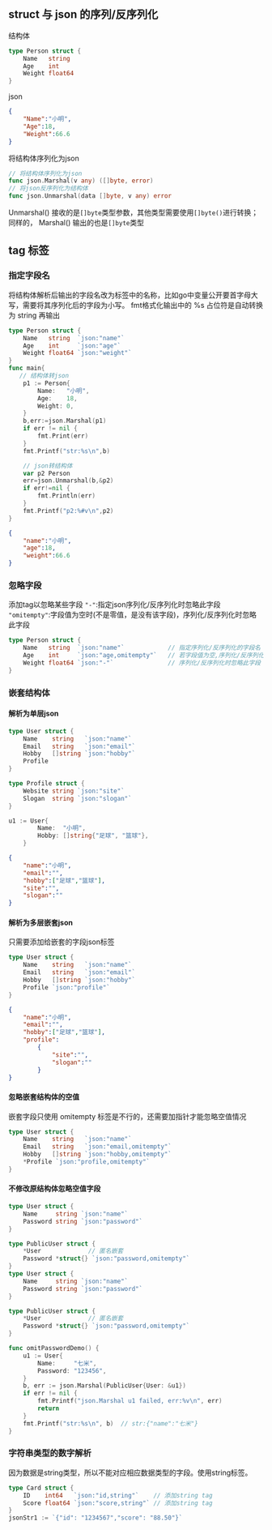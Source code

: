 ## struct 与 json 的序列/反序列化
结构体
```go
type Person struct {
	Name   string  
	Age    int     
	Weight float64 
}
```
json
```json
{   
    "Name":"小明",
    "Age":18,
    "Weight":66.6
}
```
将结构体序列化为json
```go
// 将结构体序列化为json
func json.Marshal(v any) ([]byte, error)
// 将json反序列化为结构体
func json.Unmarshal(data []byte, v any) error
```
Unmarshal() 接收的是`[]byte`类型参数，其他类型需要使用`[]byte()`进行转换；同样的， Marshal() 输出的也是`[]byte`类型
## tag 标签
### 指定字段名
将结构体解析后输出的字段名改为标签中的名称，比如go中变量公开要首字母大写，需要将其序列化后的字段为小写。
fmt格式化输出中的 %s 占位符是自动转换为 string 再输出
```go
type Person struct {
	Name   string  `json:"name"`
	Age    int     `json:"age"`
	Weight float64 `json:"weight"`
}
func main{
   // 结构体转json
	p1 := Person{
		Name:   "小明",
		Age:    18,
		Weight: 0,
	}
	b,err:=json.Marshal(p1)
	if err != nil {
		fmt.Print(err)
	}
	fmt.Printf("str:%s\n",b)

	// json转结构体
	var p2 Person
	err=json.Unmarshal(b,&p2)
	if err!=nil {
		fmt.Println(err)
	}
	fmt.Printf("p2:%#v\n",p2)
}
```
```json
{
    "name":"小明",
    "age":18,
    "weight":66.6
}
```
### 忽略字段
添加tag以忽略某些字段
`"-"`:指定json序列化/反序列化时忽略此字段
`"omitempty"`:字段值为空时(不是零值，是没有该字段)，序列化/反序列化时忽略此字段
```go
type Person struct {
	Name   string  `json:"name"`            // 指定序列化/反序列化的字段名
	Age    int     `json:"age,omitempty"`   // 若字段值为空,序列化/反序列化时忽略此字段
	Weight float64 `json:"-"`               // 序列化/反序列化时忽略此字段
}
```

### 嵌套结构体
#### 解析为单层json
```go
type User struct {
	Name    string   `json:"name"`
	Email   string   `json:"email"`
	Hobby   []string `json:"hobby"`
	Profile 
}

type Profile struct {
	Website string `json:"site"`
	Slogan  string `json:"slogan"`
}

u1 := User{
		Name:  "小明",
		Hobby: []string{"足球", "篮球"},
	}
```
```json
{
    "name":"小明",
    "email":"",
    "hobby":["足球","篮球"],
    "site":"",
    "slogan":""
}
```
#### 解析为多层嵌套json
只需要添加给嵌套的字段json标签
```go
type User struct {
	Name    string   `json:"name"`
	Email   string   `json:"email"`
	Hobby   []string `json:"hobby"`
	Profile `json:"profile"`
}
```
```json
{
    "name":"小明",
    "email":"",
    "hobby":["足球","篮球"],
    "profile":
        {
            "site":"",
            "slogan":""
        }
}
```
#### 忽略嵌套结构体的空值
嵌套字段只使用 omitempty 标签是不行的，还需要加指针才能忽略空值情况
```go
type User struct {
	Name    string   `json:"name"`
	Email   string   `json:"email,omitempty"`
	Hobby   []string `json:"hobby,omitempty"`
	*Profile `json:"profile,omitempty"`
}
```
#### 不修改原结构体忽略空值字段
```go
type User struct {
	Name     string `json:"name"`
	Password string `json:"password"`
}

type PublicUser struct {
	*User             // 匿名嵌套
	Password *struct{} `json:"password,omitempty"`
}
type User struct {
	Name     string `json:"name"`
	Password string `json:"password"`
}

type PublicUser struct {
	*User             // 匿名嵌套
	Password *struct{} `json:"password,omitempty"`
}

func omitPasswordDemo() {
	u1 := User{
		Name:     "七米",
		Password: "123456",
	}
	b, err := json.Marshal(PublicUser{User: &u1})
	if err != nil {
		fmt.Printf("json.Marshal u1 failed, err:%v\n", err)
		return
	}
	fmt.Printf("str:%s\n", b)  // str:{"name":"七米"}
}
```
### 字符串类型的数字解析
因为数据是string类型，所以不能对应相应数据类型的字段。使用string标签。
```go
type Card struct {
	ID    int64   `json:"id,string"`    // 添加string tag
	Score float64 `json:"score,string"` // 添加string tag
}
jsonStr1 := `{"id": "1234567","score": "88.50"}`
```
